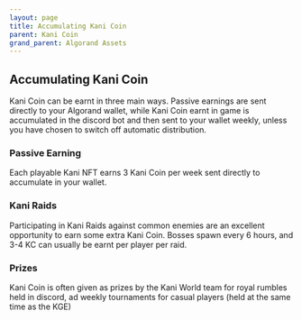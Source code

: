 ```yaml
---
layout: page
title: Accumulating Kani Coin
parent: Kani Coin
grand_parent: Algorand Assets
---
```


## Accumulating Kani Coin
Kani Coin can be earnt in three main ways. Passive earnings are sent directly 
to your Algorand wallet, while Kani Coin earnt in game is accumulated in the 
discord bot and then sent to your wallet weekly, unless you have chosen to 
switch off automatic distribution.


### Passive Earning
Each playable Kani NFT earns 3 Kani Coin per week sent directly to accumulate in your wallet.


### Kani Raids
Participating in Kani Raids against common enemies are an excellent opportunity
to earn some extra Kani Coin. Bosses spawn every 6 hours, and 3-4 KC can usually
be earnt per player per raid.

### Prizes
Kani Coin is often given as prizes by the Kani World team for royal rumbles held
in discord, ad weekly tournaments for casual players (held at the same time as the KGE)

